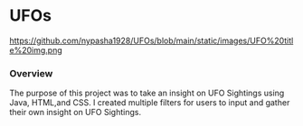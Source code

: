# UFOs

https://github.com/nypasha1928/UFOs/blob/main/static/images/UFO%20title%20img.png

### Overview
The purpose of this project was to take an insight on UFO Sightings using Java, HTML,and CSS. I created multiple filters for users to input and gather their own insight on UFO Sightings.
